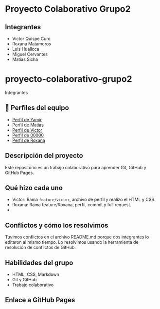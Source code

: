 # Proyecto Colaborativo Grupo2

## Integrantes
- Victor Quispe Curo
- Roxana Matamoros
- Luis Huallcca
- Miguel Cervantes
- Matias Sicha

# proyecto-colaborativo-grupo2
Integrantes
## 👥 Perfiles del equipo

- [Perfil de Yamir](./perfil-yamir.md)
- [Perfil de Matias](./perfil-matias.md)
- [Perfil de Victor](./perfil-victor.md)
- [Perfil de 00000](./perfil-00000.md)
- [Perfil de Roxana](./perfil-roxana.md)


## Descripción del proyecto
Este repositorio es un trabajo colaborativo para aprender Git, GitHub y GitHub Pages.

## Qué hizo cada uno
- Victor: Rama `feature/victor`, archivo de perfil y realizo el HTML y CSS.
- Roxana: Rama feature/Roxana, perfil, commit y full request.
- 

## Conflictos y cómo los resolvimos
Tuvimos conflictos en el archivo README.md porque dos integrantes lo editaron al mismo tiempo. Lo resolvimos usando la herramienta de resolución de conflictos de GitHub.

## Habilidades del grupo
- HTML, CSS, Markdown
- Git y GitHub
- Trabajo colaborativo

## Enlace a GitHub Pages


